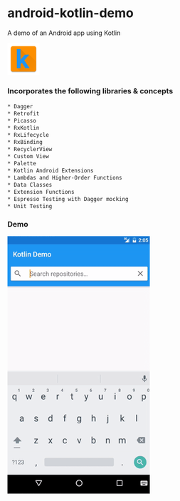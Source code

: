 # android-kotlin-demo
A demo of an Android app using Kotlin

![Icon](app/src/main/res/mipmap-hdpi/ic_launcher.png)

### Incorporates the following libraries &amp; concepts
```
* Dagger
* Retrofit
* Picasso
* RxKotlin
* RxLifecycle
* RxBinding
* RecyclerView
* Custom View
* Palette
* Kotlin Android Extensions
* Lambdas and Higher-Order Functions
* Data Classes
* Extension Functions
* Espresso Testing with Dagger mocking
* Unit Testing
```

### Demo
![Demo](demo.gif)

